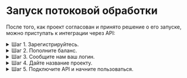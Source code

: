 # Запуск потоковой обработки

После того, как проект согласован и принято решение о его запуске, можно приступать к интеграции через API:

<details><summary>Шаг 1. Зарегистрируйтесь.</summary>

1. Перейдите по [ссылке](https://passport.yandex.com/auth?origin=toloka_requesters&retpath=https://toloka.yandex.com/signup/requester) и создайте аккаунт:

<details><summary>С помощью логина в Google</summary>

1. В окне регистрации нажмите **Google**.

   <img src={require('./assets/login_google1.png').default} alt="Выберите Google" width="127"/>

1. Выберите нужный логин и подтвердите создание аккаунта.

   <img src={require('./assets/login_google2.png').default} alt="Подтвердите создание аккаунта в Толоке" width="126"/>

</details>

<details><summary>С помощью электронной почты</summary>

1. В окне регистрации введите адрес электронной почты и нажмите **Log in**.

   <img src={require('./assets/login_email1.png').default} alt="Введите адрес" width="124"/>

1. На вашу почту придет код подтверждения. Введите его в открывшемся окне.

   <img src={require('./assets/login_email2.png').default} alt="Введите код подтверждения" width="126"/>

</details>

1. Завершите регистрацию, заполнив информацию о себе.

  <img src={require('./assets/info-about-yourself.png').default} alt="Заполните информацию о себе" width="417"/>

</details>

<details><summary>Шаг 2. Пополните баланс.</summary>

1. Пополните баланс.

   1. Перейдите на вкладку **Profile**.

      <img src={require('./assets/profile.png').default} alt="Перейдите в свой профиль" width="630"/>

   1. Если у вас есть промокод воспользуйтесь им:

	   1. Нажмите кнопку **Enter promo code**.

	      <img src={require('./assets/enter-promo-code.png').default} alt="Нажмите кнопку для ввода промокода" width="307"/>

	   1. В открывшемся окне введите промокод и нажмите кнопку **Activate**. После активации ваш баланс будет пополнен.

:::info информация

Для дальнейшего использования вам потребуется привязать ваш аккаунт к биллинговой системе. Инструкцию по привязке аккаунта можно посмотреть по [ссылке](https://toloka.ai/ru/docs/guide/concepts/budget.html).

:::

</details>

<details><summary>Шаг 3. Сообщите нам ваш логин.</summary>

   Отправьте вашему консультанту логин, с которым вы зарегистрировались — мы привяжем к нему готовое решение для вашей задачи. Логин вы можете посмотреть в [профиле](https://toloka.yandex.com/requester/profile).

</details>

<details><summary>Шаг 4. Дайте название проекту.</summary>

1. Перейдите по ссылке, которую мы пришлем в ответ на письмо с логином.

2. Создайте проект:

   1. В блоке **Настройка проекта** введите название приложения, затем нажмите **Go to instructions setup**.

 	    <img src={require('./assets/project-name.png').default} alt="Введите название" width="631"/>

   1. В блоке **Настройка инструкции** ничего вводить не надо, просто перейдите к следующему блоку — нажмите **Go to Final check**.

         <img src={require('./assets/go-final-check.png').default} alt="Перейдите к итоговой проверке" width="630"/>

   1. В блоке **Итоговая проверка** нажмите **Create project**.

     	<img src={require('./assets/final-check.png').default} alt="Создайте проект" width="633"/>

1. На экране появятся данные созданного проекта. Скопируйте ID проекта и отправьте его вашему консультанту.

     <img src={require('./assets/project-id.png').default} alt="Скопируйте ID проекта" width="629"/>

1. Дождитесь активации проекта. Информацию о статусе вы увидите на той же странице, с которой копировали ID.

  <img src={require('./assets/project-activated.png').default} alt="Проект активирован" width="634"/>

</details>

<details><summary>Шаг 5. Подключите API и начните пользоваться.</summary>

1. Получите авторизационный токен: на вкладке **Integrations** вашего [профиля](https://toloka.yandex.com/requester/profile/integration) нажмите кнопку **Get OAuth token**.

   <img src={require('./assets/get-oauth-token.png').default} alt="Получите токен" width="626"/>

2. Для обмена через API все готово — отправляйте данные для проекта и получайте результаты их модерации:

   - Используйте потоковую обработку данных (не пакетную). Инструкцию смотрите [в Справке](https://toloka.ai/ru/docs/toloka-apps/api/concepts/streaming-items.html).

   - Вам понадобится ID проекта, полученный на предыдущем шаге. ID проекта в Справке соответствует переменная `{app_project_id}`.

:::info

Дополнительную информацию по API можно посмотреть на страницах:
  - [Получить информацию о проекте](https://toloka.ai/ru/docs/toloka-apps/api/ref/app-project/app-projects_app_project_id_get.html)
  - [Получить информацию об элементе разметки](https://toloka.ai/ru/docs/toloka-apps/api/ref/item/app-projects_app_project_id_items_item_id_get.html)
  - [Получить список всех элементов в проекте](https://toloka.ai/ru/docs/toloka-apps/api/ref/item/app-projects_app_project_id_items_get.html)

:::

</details>
